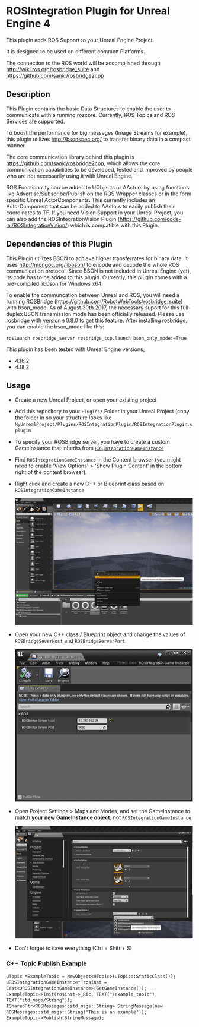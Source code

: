 # ROSIntegration Plugin for Unreal Engine 4
This plugin adds ROS Support to your Unreal Engine Project.

It is designed to be used on different common Platforms.

The connection to the ROS world will be accomplished through http://wiki.ros.org/rosbridge_suite and https://github.com/sanic/rosbridge2cpp

## Description

This Plugin contains the basic Data Structures to enable the user to communicate with a running roscore. 
Currently, ROS Topics and ROS Services are supported.

To boost the performance for big messages (Image Streams for example), this plugin utilizes http://bsonspec.org/ to transfer binary data in a compact manner.

The core communication library behind this plugin is https://github.com/sanic/rosbridge2cpp, which allows the core communication capabilities to be developed, tested and improved by people who are not necessarily using it with Unreal Engine.

ROS Functionality can be added to UObjects or AActors by using functions like Advertise/Subscribe/Publish on the ROS Wrapper classes or in the form specific Unreal ActorComponents.
This currently includes an ActorComponent that can be added to AActors to easily publish their coordinates to TF.
If you need Vision Support in your Unreal Project, you can also add the ROSIntegrationVision Plugin (https://github.com/code-iai/ROSIntegrationVision/) which is compatible with this Plugin.

## Dependencies of this Plugin

This Plugin utilizes BSON to achieve higher transferrates for binary data.
It uses http://mongoc.org/libbson/ to encode and decode the whole ROS communication protocol. 
Since BSON is not included in Unreal Engine (yet), its code has to be added to this plugin. 
Currently, this plugin comes with a pre-compiled libbson for Windows x64.

To enable the communcation between Unreal and ROS, you will need a running ROSBridge (https://github.com/RobotWebTools/rosbridge_suite) with bson_mode. As of August 30th 2017, the necessary suport for this full-duplex BSON transmission mode has been officially released. Please use rosbridge with version=>0.8.0 to get this feature. After installing rosbridge, you can enable the bson_mode like this:

```
roslaunch rosbridge_server rosbridge_tcp.launch bson_only_mode:=True
```

This plugin has been tested with Unreal Engine versions;

 * 4.16.2
 * 4.18.2

## Usage

 * Create a new Unreal Project, or open your existing project
 * Add this repository to your `Plugins/` Folder in your Unreal Project (copy the folder in so your structure looks like `MyUnrealProject/Plugins/ROSIntegrationPlugin/ROSIntegrationPlugin.uplugin`
 * To specify your ROSBridge server, you have to create a custom GameInstance that inherits from [`ROSIntegrationGameInstance`](Source/ROSIntegration/Classes/ROSIntegrationGameInstance.h)
  * Find `ROSIntegrationGameInstance` in the Content browser (you might need to enable 'View Options' > 'Show Plugin Content' in the bottom right of the content browser).
  * Right click and create a new C++ or Blueprint class based on `ROSIntegrationGameInstance`
    
    ![Create a new GameInstance](Documentation/ue4-setup-01.png)

  * Open your new C++ class / Blueprint object and change the values of `ROSBridgeSeverHost` and `ROSBridgeServerPort`
    
    ![Change host and port to match your server](Documentation/ue4-setup-02.png)
    
  * Open Project Settings > Maps and Modes, and set the GameInstance to match **your new GameInstance object**, not `ROSIntegrationGameInstance`
    
    ![Change host and port to match your server](Documentation/ue4-setup-03.png)
   
 * Don't forget to save everything (Ctrl + Shift + S)

### C++ Topic Publish Example

```
UTopic *ExampleTopic = NewObject<UTopic>(UTopic::StaticClass());
UROSIntegrationGameInstance* rosinst = Cast<UROSIntegrationGameInstance>(GetGameInstance());
ExampleTopic->Init(rosinst->_Ric, TEXT("/example_topic"), TEXT("std_msgs/String"));
TSharedPtr<ROSMessages::std_msgs::String> StringMessage(new ROSMessages::std_msgs::String("This is an example"));
ExampleTopic->Publish(StringMessage);
```

